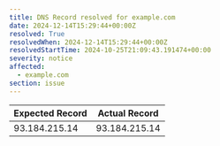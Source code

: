 ```yaml
---
title: DNS Record resolved for example.com
date: 2024-12-14T15:29:44+00:00Z
resolved: True
resolvedWhen: 2024-12-14T15:29:44+00:00Z
resolvedStartTime: 2024-10-25T21:09:43.191474+00:00
severity: notice
affected:
  - example.com
section: issue
---
```


| Expected Record  | Actual Record  |
|------------------|----------------|
| 93.184.215.14 | 93.184.215.14 |
